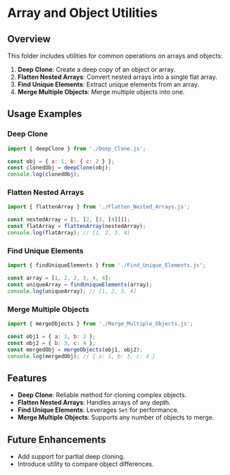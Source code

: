 # Array and Object Utilities

## Overview
This folder includes utilities for common operations on arrays and objects:
1. **Deep Clone**: Create a deep copy of an object or array.
2. **Flatten Nested Arrays**: Convert nested arrays into a single flat array.
3. **Find Unique Elements**: Extract unique elements from an array.
4. **Merge Multiple Objects**: Merge multiple objects into one.

## Usage Examples

### Deep Clone
```javascript
import { deepClone } from './Deep_Clone.js';

const obj = { a: 1, b: { c: 2 } };
const clonedObj = deepClone(obj);
console.log(clonedObj);
```

### Flatten Nested Arrays
```javascript
import { flattenArray } from './Flatten_Nested_Arrays.js';

const nestedArray = [1, [2, [3, [4]]]];
const flatArray = flattenArray(nestedArray);
console.log(flatArray); // [1, 2, 3, 4]
```

### Find Unique Elements
```javascript
import { findUniqueElements } from './Find_Unique_Elements.js';

const array = [1, 2, 2, 3, 4, 4];
const uniqueArray = findUniqueElements(array);
console.log(uniqueArray); // [1, 2, 3, 4]
```

### Merge Multiple Objects
```javascript
import { mergeObjects } from './Merge_Multiple_Objects.js';

const obj1 = { a: 1, b: 2 };
const obj2 = { b: 3, c: 4 };
const mergedObj = mergeObjects(obj1, obj2);
console.log(mergedObj); // { a: 1, b: 3, c: 4 }
```

## Features
- **Deep Clone**: Reliable method for cloning complex objects.
- **Flatten Nested Arrays**: Handles arrays of any depth.
- **Find Unique Elements**: Leverages `Set` for performance.
- **Merge Multiple Objects**: Supports any number of objects to merge.

## Future Enhancements
- Add support for partial deep cloning.
- Introduce utility to compare object differences.
